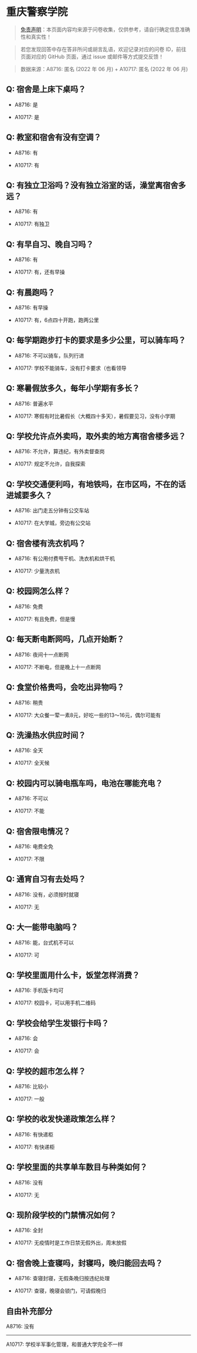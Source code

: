 # 重庆警察学院

> [免责声明](https://colleges.chat/#_3)：本页面内容均来源于问卷收集，仅供参考，请自行确定信息准确性和真实性！

> 若您发现回答中存在答非所问或胡言乱语，欢迎记录对应的问卷 ID，前往页面对应的 GitHub 页面，通过 issue 或邮件等方式提交反馈！

> 数据来源：A8716: 匿名 (2022 年 06 月) + A10717: 匿名 (2022 年 06 月)

## Q: 宿舍是上床下桌吗？

- A8716: 是

- A10717: 是

## Q: 教室和宿舍有没有空调？

- A8716: 有

- A10717: 有

## Q: 有独立卫浴吗？没有独立浴室的话，澡堂离宿舍多远？

- A8716: 有

- A10717: 有独卫

## Q: 有早自习、晚自习吗？

- A8716: 有

- A10717: 有，还有早操

## Q: 有晨跑吗？

- A8716: 有早操

- A10717: 有，6点四十开跑，跑两公里

## Q: 每学期跑步打卡的要求是多少公里，可以骑车吗？

- A8716: 不可以骑车，队列行进

- A10717: 学校不能骑车，没有打卡要求（也看领导

## Q: 寒暑假放多久，每年小学期有多长？

- A8716: 普遍水平

- A10717: 寒假有时比暑假长（大概四十多天），暑假要见习，没有小学期

## Q: 学校允许点外卖吗，取外卖的地方离宿舍楼多远？

- A8716: 不允许，算违纪，有外卖督查岗

- A10717: 规定不允许，自我探索

## Q: 学校交通便利吗，有地铁吗，在市区吗，不在的话进城要多久？

- A8716: 出门走五分钟有公交车站

- A10717: 在大学城，旁边有公交站

## Q: 宿舍楼有洗衣机吗？

- A8716: 有公用付费甩干机、洗衣机和烘干机

- A10717: 少量洗衣机

## Q: 校园网怎么样？

- A8716: 免费

- A10717: 有且免费，但是慢

## Q: 每天断电断网吗，几点开始断？

- A8716: 夜间十一点断网

- A10717: 不断电，但是晚上十一点断网

## Q: 食堂价格贵吗，会吃出异物吗？

- A8716: 稍贵

- A10717: 大众餐一荤一素8元，好吃一些的13～16元，偶尔可能有

## Q: 洗澡热水供应时间？

- A8716: 全天

- A10717: 全天候

## Q: 校园内可以骑电瓶车吗，电池在哪能充电？

- A8716: 不可以

- A10717: 不能

## Q: 宿舍限电情况？

- A8716: 电费全免

- A10717: 不限

## Q: 通宵自习有去处吗？

- A8716: 没有，必须按时就寝

- A10717: 无

## Q: 大一能带电脑吗？

- A8716: 能，台式机不可以

- A10717: 可

## Q: 学校里面用什么卡，饭堂怎样消费？

- A8716: 手机饭卡均可

- A10717: 校园卡，可以用手机二维码

## Q: 学校会给学生发银行卡吗？

- A8716: 会

- A10717: 会

## Q: 学校的超市怎么样？

- A8716: 比较小

- A10717: 一般

## Q: 学校的收发快递政策怎么样？

- A8716: 有快递柜

- A10717: 有快递柜

## Q: 学校里面的共享单车数目与种类如何？

- A8716: 没有

- A10717: 无

## Q: 现阶段学校的门禁情况如何？

- A8716: 全封

- A10717: 无疫情时是工作日禁无假外出，周末放假

## Q: 宿舍晚上查寝吗，封寝吗，晚归能回去吗？

- A8716: 查寝封寝，无假条晚归按违纪处理

- A10717: 查寝，晚寝会锁门，可请假晚归

## 自由补充部分

A8716: 没有

***

A10717: 学校半军事化管理，和普通大学完全不一样